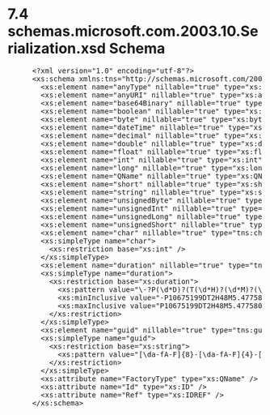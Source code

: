 <html dir="LTR" xmlns:mshelp="http://msdn.microsoft.com/mshelp" xmlns:ddue="http://ddue.schemas.microsoft.com/authoring/2003/5" xmlns:xlink="http://www.w3.org/1999/xlink" xmlns:tool="http://www.microsoft.com/tooltip">
 <body>
 <div id="header">
 <h1 class="heading">7.4 schemas.microsoft.com.2003.10.Serialization.xsd Schema</h1>
 </div>
 <div id="mainSection">
 <div id="mainBody">
 <div id="allHistory" class="saveHistory"></div>
 <div id="sectionSection0" class="section" name="collapseableSection">
 

<dl>
<dd>
<div><pre> &lt;?xml version=&quot;1.0&quot; encoding=&quot;utf-8&quot;?&gt;
 &lt;xs:schema xmlns:tns=&quot;http://schemas.microsoft.com/2003/10/Serialization/&quot; attributeFormDefault=&quot;qualified&quot; elementFormDefault=&quot;qualified&quot; targetNamespace=&quot;http://schemas.microsoft.com/2003/10/Serialization/&quot; xmlns:xs=&quot;http://www.w3.org/2001/XMLSchema&quot;&gt;
   &lt;xs:element name=&quot;anyType&quot; nillable=&quot;true&quot; type=&quot;xs:anyType&quot; /&gt;
   &lt;xs:element name=&quot;anyURI&quot; nillable=&quot;true&quot; type=&quot;xs:anyURI&quot; /&gt;
   &lt;xs:element name=&quot;base64Binary&quot; nillable=&quot;true&quot; type=&quot;xs:base64Binary&quot; /&gt;
   &lt;xs:element name=&quot;boolean&quot; nillable=&quot;true&quot; type=&quot;xs:boolean&quot; /&gt;
   &lt;xs:element name=&quot;byte&quot; nillable=&quot;true&quot; type=&quot;xs:byte&quot; /&gt;
   &lt;xs:element name=&quot;dateTime&quot; nillable=&quot;true&quot; type=&quot;xs:dateTime&quot; /&gt;
   &lt;xs:element name=&quot;decimal&quot; nillable=&quot;true&quot; type=&quot;xs:decimal&quot; /&gt;
   &lt;xs:element name=&quot;double&quot; nillable=&quot;true&quot; type=&quot;xs:double&quot; /&gt;
   &lt;xs:element name=&quot;float&quot; nillable=&quot;true&quot; type=&quot;xs:float&quot; /&gt;
   &lt;xs:element name=&quot;int&quot; nillable=&quot;true&quot; type=&quot;xs:int&quot; /&gt;
   &lt;xs:element name=&quot;long&quot; nillable=&quot;true&quot; type=&quot;xs:long&quot; /&gt;
   &lt;xs:element name=&quot;QName&quot; nillable=&quot;true&quot; type=&quot;xs:QName&quot; /&gt;
   &lt;xs:element name=&quot;short&quot; nillable=&quot;true&quot; type=&quot;xs:short&quot; /&gt;
   &lt;xs:element name=&quot;string&quot; nillable=&quot;true&quot; type=&quot;xs:string&quot; /&gt;
   &lt;xs:element name=&quot;unsignedByte&quot; nillable=&quot;true&quot; type=&quot;xs:unsignedByte&quot; /&gt;
   &lt;xs:element name=&quot;unsignedInt&quot; nillable=&quot;true&quot; type=&quot;xs:unsignedInt&quot; /&gt;
   &lt;xs:element name=&quot;unsignedLong&quot; nillable=&quot;true&quot; type=&quot;xs:unsignedLong&quot; /&gt;
   &lt;xs:element name=&quot;unsignedShort&quot; nillable=&quot;true&quot; type=&quot;xs:unsignedShort&quot; /&gt;
   &lt;xs:element name=&quot;char&quot; nillable=&quot;true&quot; type=&quot;tns:char&quot; /&gt;
   &lt;xs:simpleType name=&quot;char&quot;&gt;
     &lt;xs:restriction base=&quot;xs:int&quot; /&gt;
   &lt;/xs:simpleType&gt;
   &lt;xs:element name=&quot;duration&quot; nillable=&quot;true&quot; type=&quot;tns:duration&quot; /&gt;
   &lt;xs:simpleType name=&quot;duration&quot;&gt;
     &lt;xs:restriction base=&quot;xs:duration&quot;&gt;
       &lt;xs:pattern value=&quot;\-?P(\d*D)?(T(\d*H)?(\d*M)?(\d*(\.\d*)?S)?)?&quot; /&gt;
       &lt;xs:minInclusive value=&quot;-P10675199DT2H48M5.4775808S&quot; /&gt;
       &lt;xs:maxInclusive value=&quot;P10675199DT2H48M5.4775807S&quot; /&gt;
     &lt;/xs:restriction&gt;
   &lt;/xs:simpleType&gt;
   &lt;xs:element name=&quot;guid&quot; nillable=&quot;true&quot; type=&quot;tns:guid&quot; /&gt;
   &lt;xs:simpleType name=&quot;guid&quot;&gt;
     &lt;xs:restriction base=&quot;xs:string&quot;&gt;
       &lt;xs:pattern value=&quot;[\da-fA-F]{8}-[\da-fA-F]{4}-[\da-fA-F]{4}-[\da-fA-F]{4}-[\da-fA-F]{12}&quot; /&gt;
     &lt;/xs:restriction&gt;
   &lt;/xs:simpleType&gt;
   &lt;xs:attribute name=&quot;FactoryType&quot; type=&quot;xs:QName&quot; /&gt;
   &lt;xs:attribute name=&quot;Id&quot; type=&quot;xs:ID&quot; /&gt;
   &lt;xs:attribute name=&quot;Ref&quot; type=&quot;xs:IDREF&quot; /&gt;
 &lt;/xs:schema&gt;
  
</pre></div>
</dd></dl>


 </div>
 </div>
 </div>
 </body>
</html>
